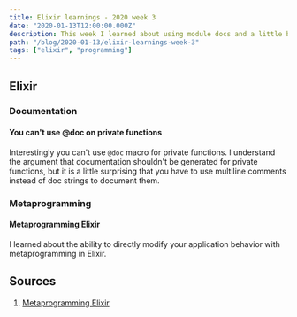 ```yaml
---
title: Elixir learnings - 2020 week 3
date: "2020-01-13T12:00:00.000Z"
description: This week I learned about using module docs and a little bit about metaprogramming in Elixir.
path: "/blog/2020-01-13/elixir-learnings-week-3"
tags: ["elixir", "programming"]
---
```


## Elixir

### Documentation

#### You can't use @doc on private functions

Interestingly you can't use `@doc` macro for private functions. I understand the argument that documentation shouldn't be generated for private functions, but it is a little surprising that you have to use multiline comments instead of doc strings to document them.

### Metaprogramming

#### Metaprogramming Elixir

I learned about the ability to directly modify your application behavior with metaprogramming in Elixir.

## Sources

[metaprogramming]: https://pragprog.com/book/cmelixir/metaprogramming-elixir

1. [Metaprogramming Elixir][metaprogramming]
